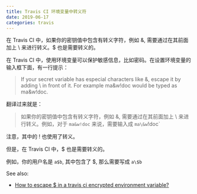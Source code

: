 ```yaml
---
title: Travis CI 环境变量中转义符
date: 2019-06-17
categories: travis
---
```

在 Travis CI 中，如果你的密钥值中包含有转义字符，例如 &, 需要通过在其前面加上 \ 来进行转义。$ 也是需要转义的。
<!-- more -->
在 Travis CI 中，使用环境变量可以保护敏感信息，比如密码。在设置环境变量的输入框下面，有一行提示：
> If your secret variable has especial characters like &, escape it by adding \ in front of it. For example ma&w!doc would be typed as ma\&w\!doc.

翻译过来就是：
> 如果你的密钥值中包含有转义字符，例如 &, 需要通过在其前面加上 \ 来进行转义。例如，对于 `ma&w!doc` 来说，需要输入成 `ma\&w`!doc`

注意，其中的 ! 也使用了转义。

但是，在 Travis CI 中，$ 也是需要转义的。

例如，你的用户名是 `a$b`, 其中包含了 $, 那么需要写成 `a\$b`

See also:
* [How to escape $ in a travis ci encrypted environment variable?](https://stackoverflow.com/questions/42608989/how-to-escape-in-a-travis-ci-encrypted-environment-variable)
